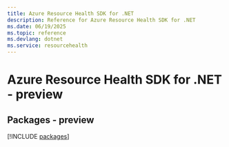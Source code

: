 ```yaml
---
title: Azure Resource Health SDK for .NET
description: Reference for Azure Resource Health SDK for .NET
ms.date: 06/19/2025
ms.topic: reference
ms.devlang: dotnet
ms.service: resourcehealth
---
```

# Azure Resource Health SDK for .NET - preview
## Packages - preview
[!INCLUDE [packages](resource-health-index.md)]